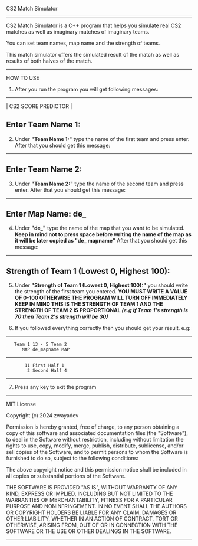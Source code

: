
CS2 Match Simulator

------------------------------------------------------

CS2 Match Simulator is a C++ program that helps you simulate real CS2 matches
as well as imaginary matches of imaginary teams.

You can set team names, map name and the strength of teams.

This match simulator offers the simulated result of the match as well as results
of both halves of the match.

------------------------------------------------------

HOW TO USE

1) After you run the program you will get following messages:

---------------------------
|   CS2 SCORE PREDICTOR   |


Enter Team Name 1:
---------------------------
2) Under **"Team Name 1:"** type the name of the first team and press enter.
After that you should get this message:
---------------------------
Enter Team Name 2:
---------------------------
3)  Under **"Team Name 2:"** type the name of the second team and press enter.
After that you should get this message:
---------------------------
Enter Map Name: de_
---------------------------
4) Under **"de_"** type  the name of the map that you want to be simulated.
**Keep in mind not to press space before writing the name of the map as it will be
later copied as "de_ mapname"**
After that you should get this message:
---------------------------
Strength of Team 1 (Lowest 0, Highest 100):
---------------------------
5) Under **"Strength of Team 1 (Lowest 0, Highest 100):"** you should write the strength
of the first team you entered.
**YOU MUST WRITE A VALUE OF 0-100 OTHERWISE THE PROGRAM WILL TURN OFF IMMEDIATELY**
**KEEP IN MIND THIS IS THE STRENGTH OF TEAM 1 AND THE STRENGTH OF TEAM 2 IS PROPORTIONAL
*(e.g If Team 1's strength is 70 then Team 2's strength will be 30)***

6) If you followed everything correctly then you should get your result.
e.g:

---------------------------------
       Team 1 13 - 5 Team 2
          MAP de_mapname MAP
---------------------------------
           11 First Half 1
            2 Second Half 4
---------------------------------

7) Press any key to exit the program



--------------------------------------------------------------------------

MIT License

Copyright (c) 2024 zwayadev

Permission is hereby granted, free of charge, to any person obtaining a copy of this software and associated documentation files (the "Software"), to deal in the Software without restriction, including without limitation the rights to use, copy, modify, merge, publish, distribute, sublicense, and/or sell copies of the Software, and to permit persons to whom the Software is furnished to do so, subject to the following conditions:

The above copyright notice and this permission notice shall be included in all copies or substantial portions of the Software.

THE SOFTWARE IS PROVIDED "AS IS", WITHOUT WARRANTY OF ANY KIND, EXPRESS OR IMPLIED, INCLUDING BUT NOT LIMITED TO THE WARRANTIES OF MERCHANTABILITY, FITNESS FOR A PARTICULAR PURPOSE AND NONINFRINGEMENT. IN NO EVENT SHALL THE AUTHORS OR COPYRIGHT HOLDERS BE LIABLE FOR ANY CLAIM, DAMAGES OR OTHER LIABILITY, WHETHER IN AN ACTION OF CONTRACT, TORT OR OTHERWISE, ARISING FROM, OUT OF OR IN CONNECTION WITH THE SOFTWARE OR THE USE OR OTHER DEALINGS IN THE SOFTWARE.

--------------------------------------------------------------------------------------
